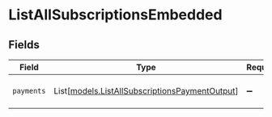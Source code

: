 # ListAllSubscriptionsEmbedded


## Fields

| Field                                                                                            | Type                                                                                             | Required                                                                                         | Description                                                                                      |
| ------------------------------------------------------------------------------------------------ | ------------------------------------------------------------------------------------------------ | ------------------------------------------------------------------------------------------------ | ------------------------------------------------------------------------------------------------ |
| `payments`                                                                                       | List[[models.ListAllSubscriptionsPaymentOutput](../models/listallsubscriptionspaymentoutput.md)] | :heavy_minus_sign:                                                                               | An array of payment objects.                                                                     |